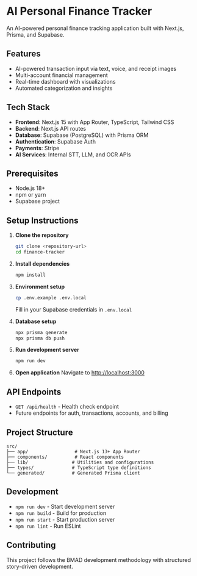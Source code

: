 # AI Personal Finance Tracker

An AI-powered personal finance tracking application built with Next.js, Prisma, and Supabase.

## Features

- AI-powered transaction input via text, voice, and receipt images
- Multi-account financial management
- Real-time dashboard with visualizations
- Automated categorization and insights

## Tech Stack

- **Frontend**: Next.js 15 with App Router, TypeScript, Tailwind CSS
- **Backend**: Next.js API routes  
- **Database**: Supabase (PostgreSQL) with Prisma ORM
- **Authentication**: Supabase Auth
- **Payments**: Stripe
- **AI Services**: Internal STT, LLM, and OCR APIs

## Prerequisites

- Node.js 18+ 
- npm or yarn
- Supabase project

## Setup Instructions

1. **Clone the repository**
   ```bash
   git clone <repository-url>
   cd finance-tracker
   ```

2. **Install dependencies**
   ```bash
   npm install
   ```

3. **Environment setup**
   ```bash
   cp .env.example .env.local
   ```
   Fill in your Supabase credentials in `.env.local`

4. **Database setup**
   ```bash
   npx prisma generate
   npx prisma db push
   ```

5. **Run development server**
   ```bash
   npm run dev
   ```

6. **Open application**
   Navigate to [http://localhost:3000](http://localhost:3000)

## API Endpoints

- `GET /api/health` - Health check endpoint
- Future endpoints for auth, transactions, accounts, and billing

## Project Structure

```
src/
├── app/                 # Next.js 13+ App Router
├── components/          # React components
├── lib/                # Utilities and configurations
├── types/              # TypeScript type definitions
└── generated/          # Generated Prisma client
```

## Development

- `npm run dev` - Start development server
- `npm run build` - Build for production
- `npm run start` - Start production server
- `npm run lint` - Run ESLint

## Contributing

This project follows the BMAD development methodology with structured story-driven development.
